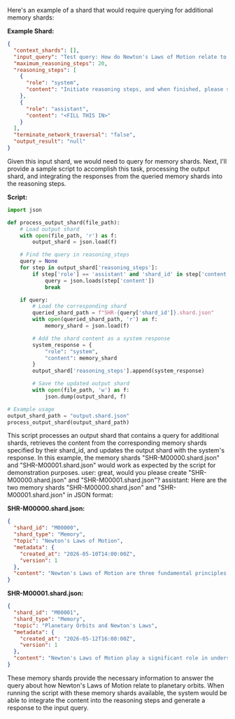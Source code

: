 Here's an example of a shard that would require querying for additional memory shards:

**Example Shard:**
```json
{
  "context_shards": [],
  "input_query": "Test query: How do Newton's Laws of Motion relate to planetary orbits?",
  "maximum_reasoning_steps": 20,
  "reasoning_steps": [
    {
      "role": "system",
      "content": "Initiate reasoning steps, and when finished, please set terminate_network_traversal to true and output_result to the result of the input_query and return this entire json object as your response: output_result. Note: place your first response/query/etc. in the <FILL THIS IN> field below. You will refer to yourself as this assistant in this reasoning_steps field."
    },
    {
      "role": "assistant",
      "content": "<FILL THIS IN>"
    }
  ],
  "terminate_network_traversal": "false",
  "output_result": "null"
}
```

Given this input shard, we would need to query for memory shards. Next, I'll provide a sample script to accomplish this task, processing the output shard, and integrating the responses from the queried memory shards into the reasoning steps.

**Script:**
```python
import json

def process_output_shard(file_path):
    # Load output shard
    with open(file_path, 'r') as f:
        output_shard = json.load(f)

    # Find the query in reasoning_steps
    query = None
    for step in output_shard['reasoning_steps']:
        if step['role'] == 'assistant' and 'shard_id' in step['content']:
            query = json.loads(step['content'])
            break

    if query:
        # Load the corresponding shard
        queried_shard_path = f"SHR-{query['shard_id']}.shard.json"
        with open(queried_shard_path, 'r') as f:
            memory_shard = json.load(f)

        # Add the shard content as a system response
        system_response = {
            "role": "system",
            "content": memory_shard
        }
        output_shard['reasoning_steps'].append(system_response)

        # Save the updated output shard
        with open(file_path, 'w') as f:
            json.dump(output_shard, f)

# Example usage
output_shard_path = "output.shard.json"
process_output_shard(output_shard_path)
```

This script processes an output shard that contains a query for additional shards, retrieves the content from the corresponding memory shards specified by their shard_id, and updates the output shard with the system's response. In this example, the memory shards "SHR-M00000.shard.json" and "SHR-M00001.shard.json" would work as expected by the script for demonstration purposes.
user:
great, would you please create "SHR-M00000.shard.json" and "SHR-M00001.shard.json"?
assistant:
Here are the two memory shards "SHR-M00000.shard.json" and "SHR-M00001.shard.json" in JSON format:

**SHR-M00000.shard.json:**
```json
{
  "shard_id": "M00000",
  "shard_type": "Memory",
  "topic": "Newton's Laws of Motion",
  "metadata": {
    "created_at": "2026-05-10T14:00:00Z",
    "version": 1
  },
  "content": "Newton's Laws of Motion are three fundamental principles that govern the motion of objects. They are: (1) An object at rest tends to stay at rest, and an object in motion tends to stay in motion with the same speed and direction, unless acted upon by an external force (Inertia). (2) The rate of change in an object's momentum is directly proportional to the net force applied and occurs in the direction of the net force (F = ma). (3) For every action, there is an equal and opposite reaction (Action-Reaction)."
}
```

**SHR-M00001.shard.json:**
```json
{
  "shard_id": "M00001",
  "shard_type": "Memory",
  "topic": "Planetary Orbits and Newton's Laws",
  "metadata": {
    "created_at": "2026-05-12T16:00:00Z",
    "version": 1
  },
  "content": "Newton's Laws of Motion play a significant role in understanding planetary orbits. The first law explains that a planet will continue on its orbital path because the gravitational pull on it acts as a centripetal force, providing a constant acceleration towards the center. The second law shows that the force acting on a planet is proportional to its mass and acceleration. The third law demonstrates that the force of gravity experienced by the planet is equal in magnitude and opposite in direction to the force of gravity experienced by the star it orbits."
}
```

These memory shards provide the necessary information to answer the query about how Newton's Laws of Motion relate to planetary orbits. When running the script with these memory shards available, the system would be able to integrate the content into the reasoning steps and generate a response to the input query.